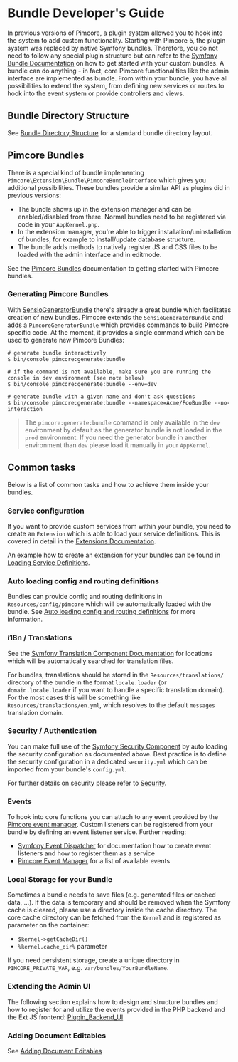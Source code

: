 # Bundle Developer's Guide

In previous versions of Pimcore, a plugin system allowed you to hook into the system to add custom functionality. Starting with
Pimcore 5, the plugin system was replaced by native Symfony bundles. Therefore, you do not need to follow any special
plugin structure but can refer to the [Symfony Bundle Documentation](http://symfony.com/doc/current/bundles.html) on how
to get started with your custom bundles. A bundle can do anything - in fact, core Pimcore functionalities like the admin
interface are implemented as bundle. From within your bundle, you have all possibilities to extend the system, from
defining new services or routes to hook into the event system or provide controllers and views.


## Bundle Directory Structure

See [Bundle Directory Structure](http://symfony.com/doc/current/bundles.html#bundle-directory-structure) for a standard
bundle directory layout.


## Pimcore Bundles

There is a special kind of bundle implementing `Pimcore\Extension\Bundle\PimcoreBundleInterface` which gives you additional
possibilities. These bundles provide a similar API as plugins did in previous versions:

* The bundle shows up in the extension manager and can be enabled/disabled from there. Normal bundles need to be registered
  via code in your `AppKernel.php`.
* In the extension manager, you're able to trigger installation/uninstallation of bundles, for example to install/update 
  database structure.
* The bundle adds methods to natively register JS and CSS files to be loaded with the admin interface and in editmode. 

See the [Pimcore Bundles](./05_Pimcore_Bundles) documentation to getting started with Pimcore bundles.

### Generating Pimcore Bundles

With [SensioGeneratorBundle](http://symfony.com/doc/current/bundles/SensioGeneratorBundle/index.html) there's already a
great bundle which facilitates creation of new bundles. Pimcore extends the `SensioGeneratorBundle` and  adds a
`PimcoreGeneratorBundle` which provides commands to build Pimcore specific code. At the moment, it provides a single
command which can be used to generate new Pimcore Bundles:
 
```
# generate bundle interactively
$ bin/console pimcore:generate:bundle

# if the command is not available, make sure you are running the console in dev environment (see note below)
$ bin/console pimcore:generate:bundle --env=dev

# generate bundle with a given name and don't ask questions
$ bin/console pimcore:generate:bundle --namespace=Acme/FooBundle --no-interaction
```

> The `pimcore:generate:bundle` command is only available in the `dev` environment by default as the generator bundle is 
  not loaded in the `prod` environment. If you need the generator bundle in another environment than `dev` please load it
  manually in your `AppKernel`.

## Common tasks

Below is a list of common tasks and how to achieve them inside your bundles. 

### Service configuration

If you want to provide custom services from within your bundle, you need to create an `Extension` which is able to load
your service definitions. This is covered in detail in the [Extensions Documentation](http://symfony.com/doc/current/bundles/extension.html).

An example how to create an extension for your bundles can be found in
[Loading Service Definitions](./01_Loading_Service_Definitions.md).


### Auto loading config and routing definitions

Bundles can provide config and routing definitions in `Resources/config/pimcore` which will be automatically loaded with
the bundle. See [Auto loading config and routing definitions](./03_Auto_Loading_Config_And_Routing_Definitions.md) for
more information.


### i18n / Translations

See the [Symfony Translation Component Documentation](http://symfony.com/doc/current/translation.html#translation-resource-file-names-and-locations)
for locations which will be automatically searched for translation files.

For bundles, translations should be stored in the `Resources/translations/` directory of the bundle in the format `locale.loader`
(or `domain.locale.loader` if you want to handle a specific translation domain). For the most cases this will be something
like `Resources/translations/en.yml`, which resolves to the default `messages` translation domain.


### Security / Authentication

You can make full use of the [Symfony Security Component](http://symfony.com/doc/current/security.html) by auto loading
the security configuration as documented above. Best practice is to define the security configuration in a dedicated
`security.yml` which can be imported from your bundle's `config.yml`.

For further details on security please refer to [Security](../../19_Development_Tools_and_Details/10_Security_Authentication/README.md).


### Events

To hook into core functions you can attach to any event provided by the [Pimcore event manager](../11_Event_API_and_Event_Manager.md).
Custom listeners can be registered from your bundle by defining an event listener service. Further reading:
 
* [Symfony Event Dispatcher](http://symfony.com/doc/current/event_dispatcher.html) for documentation how to create event
   listeners and how to register them as a service
* [Pimcore Event Manager](../11_Event_API_and_Event_Manager.md) for a list of available events


### Local Storage for your Bundle

Sometimes a bundle needs to save files (e.g. generated files or cached data, ...). If the data is temporary and should be
removed when the Symfony cache is cleared, please use a directory inside the cache directory. The core cache directory can
be fetched from the `Kernel` and is registered as parameter on the container:

* `$kernel->getCacheDir()`
* `%kernel.cache_dir%` parameter

If you need persistent storage, create a unique directory in `PIMCORE_PRIVATE_VAR`, e.g. `var/bundles/YourBundleName`.

### Extending the Admin UI

The following section explains how to design and structure bundles and how to register for and utilize the events provided
in the PHP backend and the Ext JS frontend: [Plugin_Backend_UI](./06_Plugin_Backend_UI.md)

### Adding Document Editables

See [Adding Document Editables](./09_Adding_Document_Editables.md)
